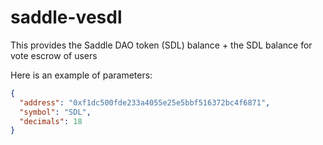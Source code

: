 # saddle-vesdl

This provides the Saddle DAO token (SDL) balance + the SDL balance for vote escrow of users

Here is an example of parameters:

```json
{
  "address": "0xf1dc500fde233a4055e25e5bbf516372bc4f6871",
  "symbol": "SDL",
  "decimals": 18
}
```
